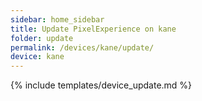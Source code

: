 ```yaml
---
sidebar: home_sidebar
title: Update PixelExperience on kane
folder: update
permalink: /devices/kane/update/
device: kane
---
```

{% include templates/device_update.md %}
